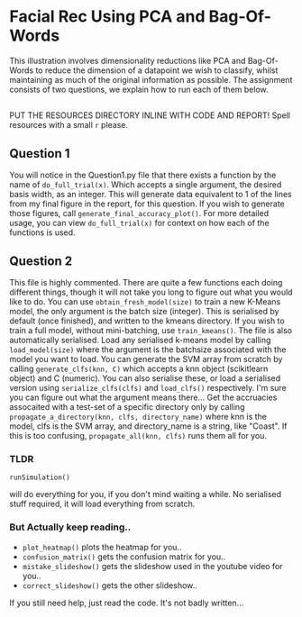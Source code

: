 # Facial Rec Using PCA and Bag-Of-Words

This illustration involves dimensionality reductions like PCA and Bag-Of-Words to reduce the dimension of a datapoint we wish to classify, whilst maintaining as much of the original information as possible. The assignment consists of two questions, we explain how to run each of them below.

##
PUT THE RESOURCES DIRECTORY INLINE WITH CODE AND REPORT! Spell resources with a small `r` please.

## Question 1
You will notice in the Question1.py file that there exists a function by the name of ``do_full_trial(x)``. Which accepts a single argument, the desired basis width, as an integer. This will generate data equivalent to 1 of the lines from my final figure in the report, for this question. If you wish to generate those figures, call ``generate_final_accuracy_plot()``. For more detailed usage, you can view ``do_full_trial(x)`` for context on how each of the functions is used.

## Question 2
This file is highly commented. There are quite a few functions each doing different things, though it will not take you long to figure out what you would like to do. You can use ``obtain_fresh_model(size)`` to train a new K-Means model, the only argument is the batch size (integer). This is serialised by default (once finished), and written to the kmeans directory. If you wish to train a full model, without mini-batching, use ``train_kmeans()``. The file is also automatically serialised. Load any serialised k-means model by calling ``load_model(size)`` where the argument is the batchsize associated with the model you want to load. You can generate the SVM array from scratch by calling ``generate_clfs(knn, C)`` which accepts a knn object (scikitlearn object) and C (numeric). You can also serialise these, or load a serialised version using ``serialize_clfs(clfs)`` and ``load_clfs()`` respectively. I'm sure you can figure out what the argument means there... Get the accruacies assocaited with a test-set of a specific directory only by calling ``propagate_a_directory(knn, clfs, directory_name)`` where knn is the model, clfs is the SVM array, and directory_name is a string, like "Coast". If this is too confusing, ``propagate_all(knn, clfs)`` runs them all for you. 
### TLDR
```
runSimulation()
```
will do everything for you, if you don't mind waiting a while. No serialised stuff required, it will load everything from scratch.
### But Actually keep reading..
- ``plot_heatmap()`` plots the heatmap for you..
- ``confusion_matrix()`` gets the confusion matrix for you..
- ``mistake_slideshow()`` gets the slideshow used in the youtube video for you..
- ``correct_slideshow()`` gets the other slideshow..

If you still need help, just read the code. It's not badly written...
